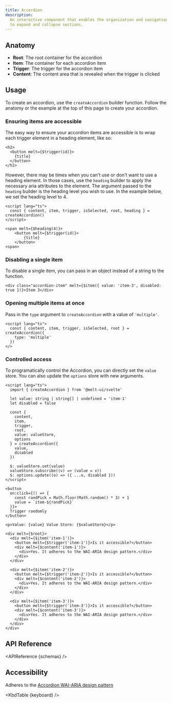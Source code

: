 ```yaml
---
title: Accordion
description:
  An interactive component that enables the organization and navigation of content by allowing users
  to expand and collapse sections.
---
```


<script>
    import { KbdTable, APIReference, Preview, Callout } from '$docs/components'
    export let schemas
    export let keyboard
    export let snippets
    export let previews
</script>

## Anatomy

- **Root**: The root container for the accordion
- **Item**: The container for each accordion item
- **Trigger**: The trigger for the accordion item
- **Content**: The content area that is revealed when the trigger is clicked

## Usage

To create an accordion, use the `createAccordion` builder function. Follow the anatomy or the
example at the top of this page to create your accordion.


### Ensuring items are accessible

The easy way to ensure your accordion items are accessible is to wrap each trigger element in a
heading element, like so:

```svelte
<h2>
  <button melt={$trigger(id)}>
    {title}
  </button>
</h2>
```

However, there may be times when you can't use or don't want to use a heading element. In those
cases, use the `heading` builder to apply the necessary aria attributes to the element. The argument
passed to the `heading` builder is the heading level you wish to use. In the example below,
we set the heading level to 4.

```svelte /heading/#hi
<script lang="ts">
  const { content, item, trigger, isSelected, root, heading } = createAccordion()
</script>
```

```svelte {1}
<span melt={$heading(4)}>
    <button melt={$trigger(id)}>
        {title}
    </button>
<span>
```

### Disabling a single item

To disable a single item, you can pass in an object instead of a string to the function.

```svelte /{ value: 'item-3', disabled: true }/#hi
<div class="accordion-item" melt={$item({ value: 'item-3', disabled: true })}>Item 3</div>
```

<Preview code={snippets.disabled}>
    <svelte:component this={previews.disabled} />
</Preview>

### Opening multiple items at once

Pass in the `type` argument to `createAccordion` with a value of `'multiple'`.

```svelte {3}
<script lang="ts">
  const { content, item, trigger, isSelected, root } = createAccordion({
    type: 'multiple'
  })
</>
```

<Preview code={snippets.multiple}>
    <svelte:component this={previews.multiple} />
</Preview>

### Controlled access

To programatically control the Accordion, you can directly set the `value` store. You can also
update the `options` store with new arguments.

```svelte {4,15,19,21}
<script lang="ts">
  import { createAccordion } from '@melt-ui/svelte'

  let value: string | string[] | undefined = 'item-1'
  let disabled = false

  const {
    content,
    item,
    trigger,
    root,
    value: valueStore,
    options
  } = createAccordion({
    value,
    disabled
  })

  $: valueStore.set(value)
  valueStore.subscribe((v) => (value = v))
  $: options.update((o) => ({ ...o, disabled }))
</script>

<button
  on:click={() => {
    const randPick = Math.floor(Math.random() * 3) + 1
    value = `item-${randPick}`
  }}>
  Trigger randomly
</button>

<p>Value: {value} Value Store: {$valueStore}</p>

<div melt={$root}>
  <div melt={$item('item-1')}>
    <button melt={$trigger('item-1')}>Is it accessible?</button>
    <div melt={$content('item-1')}>
      <div>Yes. It adheres to the WAI-ARIA design pattern.</div>
    </div>
  </div>

  <div melt={$item('item-2')}>
    <button melt={$trigger('item-2')}>Is it accessible?</button>
    <div melt={$content('item-2')}>
      <div>Yes. It adheres to the WAI-ARIA design pattern.</div>
    </div>
  </div>

  <div melt={$item('item-3')}>
    <button melt={$trigger('item-3')}>Is it accessible?</button>
    <div melt={$content('item-3')}>
      <div>Yes. It adheres to the WAI-ARIA design pattern.</div>
    </div>
  </div>
</div>
```

## API Reference

<APIReference {schemas} />

## Accessibility

Adheres to the
[Accordion WAI-ARIA design pattern](https://www.w3.org/WAI/ARIA/apg/patterns/accordion/)

<KbdTable {keyboard} />
